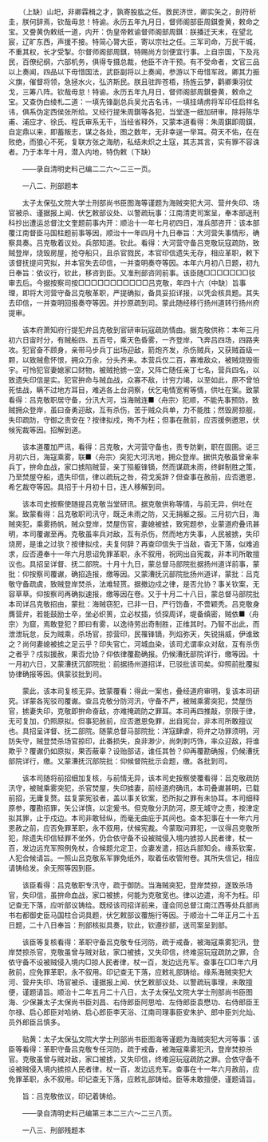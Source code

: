 <!-- { "loadSidebar": true } -->
　　（上缺）山圯，非卿霖楫之才，孰寄股肱之任。救民济世，卿实矢之，剖符析圭，朕何辞焉，钦哉毋怠！特谕。永历五年九月日，督师阁部臣周錤誊黄，敕命之宝。又誊黄伪敕纸一道，内开：伪皇帝敕谕督师阁部周錤：朕播迁天末，在望北宸，辽旷东西，声援不接。特简心膂大臣，寄以宗社之任。三军司命，万民干城，不重其权，长才受掣。尔督师阁部周錤，特赐尚方剑便宜行事。上自宗国，下及兆民，百僚纪纲，六部机务，俱得专摄总裁，他臣不许干预。有不受命者，文官三品以上奏闻，四品以下毋惜国法，武臣副将以上奏闻，参游以下毋惜军政。卿其力振义旗，催督将领，急拯水火，弘济斯民。朕且驻跸苍梧，扬旌云梦，鹳卿秉羽仗戈，三筹八阵。钦哉毋怠！特谕。永历五年九月日，督师阁部周錤誊黄，敕命之宝。又查伪白绫札二道：一填先锋副总兵吴允吉名讳，一填挂靖虏将军印任启祥名讳，俱系伪定西侯张所给。又经行提朱周錤等各犯，当堂逐一细加研审。除将陈华甫、浦应才、徐氏、程氏审系无干，当经省释外，又蒙本道看得：朱周錤即周錤，自定鼎以来，即蓄叛志，谋之各处，图之数年，无非幸逞一举耳。荷天不佑，在在败绝，而狼心不死，复联方张之海舫，私结未炽之土寇，其志其言，实有罪不容诛者。乃于本年十月，潜入内地，特伪敕（下缺）

　　——录自清明史料己编二二六～二三一页。

　　一八二、刑部题本

　　太子太保弘文院大学士刑部尚书臣图海等谨题为海贼突犯大河、营弁失印、场官被杀、谨据报上闻、伏乞敕部议处、以警疏玩事：江南清吏司案呈，奉本部送刑科抄出遭运总督沈文奎题前事内开：顺治十一年七月初四日，准兵部咨开：该本部覆江南督臣马国柱题前事等因，顺治十一年四月十九日奉旨：大河营失事情形，确察具奏。吕克敬着议处。兵部知道。钦此。看得：大河营守备吕克敬玩寇疏防，致贼登岸，烧毁房屋，抢夺船只，且杀官戮民，本官印信遗失无存，相应革职，敕下该督抚提问究拟，并本官失去印信，一并查明奏夺等因。本年六月初八日题，初九日奉旨：依议行，钦此，移咨到臣。又准刑部咨同前事。该臣随□□□□□□□驳审去后。今据按察司按□□□□□□□□□□□吕克敬，年四十六（中缺）旨事理，即将大河营守备吕克敬革职，严提确拟，备具妥招详报，以凭会核具题。其失去印信，一并查明回报奏夺等因。并抄原疏到司。蒙此随经移行扬州道转行扬州府提审。

　　该本府萧知府行提犯弁吕克敬到官研审玩寇疏防情由。据克敬供称：本年三月初六日宙时分，有贼船四、五百号，乘天色昏雾，一齐登岸，飞奔吕四场，四路夹攻。犯官奋不顾身，亲带马步兵丁出场迎敌，箭炮齐发，杀伤贼兵，又获贼首级一颗，以致贼愈怀恨，拥众万余，分头齐来。本营兵仅二百，寡难敌众，被贼烧毁衙宇。可怜犯官妻媳家口财物，被贼抢掳一空，又阵亡随任亲丁七名，营兵四名，以致遗失印信是实。犯官拚命与贼血战，众寡不敌，计穷力竭，以至如此，原不曾怕死怯战，瞒不过地方耳目，难逃各上台洞察，伏乞电情宽宥等情，供吐在案。致蒙看得：吕克敬职居守备，分汛大河，当海贼连■〈舟宗〉犯顺，不能先事预防，致贼拥众登岸，虽曰奋勇迎敌，互有杀伤，苦于贼众兵单，力不能胜；然毁房掠舰，失印疏防，守御之责安在？按律拟戍，殉不为枉；但事在赦前，应否援例邀恩，伏候宪裁等因。招解到道。

　　该本道覆加严讯，看得：吕克敬，大河营守备也，责专防剿，职在固圉。讵三月初六日，海寇乘雾，联■〈舟宗〉突犯大河汛地，拥众登岸。据供克敬虽曾亲率兵丁，拚命血战，家口掳陷贼营，亲丁殒躯锋镝，然而谋疏未雨，终鲜制胜之策，乃至焚屋夺船，遗失印信，律以疏玩之咎，荷戈奚辞？但查事在赦前，应否邀恩，希乞裁夺等因。具招于十月初十日，连人移解到司。

　　该本司史按察使随提吕克敬当堂研讯。据克敬供称等情，与前无异，供吐在案。致蒙看得：吕克敬职司汛守，既乏未雨之防，又无捐躯之报。三月初六日，海贼突犯，乘雾扬帆，贼众登岸，焚屋伤官，妻媳被掳，致宪题参，业蒙道府叠讯甚明，本司覆谳至再。克敬虽率兵对敌，互有杀伤，然而地方失事，人民被掳，失印烧房，是谁之过欤？按律拟戍，夫复何辞？再查印信失于当敌，杳无下落，似难追求，应否遵奉十一年六月恩诏免罪革职，永不叙用，祝网出自宪裁，非本司所敢擅议也。具招呈详督、抚二部院。十月十九日，蒙总督马部院批据扬州道详前事，蒙批：仰按察司覆谳，确招造报，缴等因。又蒙漕抚沉部院批扬州道详，蒙批：吕克敬守备疏虞，致贼登岸焚杀，法难轻贳。据撤边戍之律，是否允协？事关钦案，无容草草。仰按察司再确拟速报，缴等因在卷。又于十月二十八日，蒙总督马部院批本司详吕克敬招由，蒙批：海贼窃犯，已非一日，严行饬备，不啻颖秃。吕克敬身膺营弁，若能鼓励士卒，坐必织篑，立必杖插，侦探周详，堤备缜密，贼依■〈舟宗〉为窟，焉敢登犯？即曰有雾，以逸待劳出奇制胜，正维其时。乃智不出此，而泄泄玩怠，反为贼乘，杀场官，掠营印，民罹锋镝，列焰弥天，失锐捐威，伊谁致之？尚何妻媳被掳之足云乎？印失官亡，河城血染，该司尤谓率众对敌，互有杀伤之者乎？戍拟援赦，果否允协？仰依律覆勘确报。仍候漕抚部院详行，缴等因。十一月初六日，又蒙漕抚沉部院批：前据扬州道招详，已驳批该司矣。仰照前批覆拟协律确报等因。俱蒙驳批到司。

　　蒙此，该本司复核无异。致蒙覆看：得此一案也，叠经道府审明，复该本司研究。详蒙各宪驳司覆谳。查吕克敬分防河汛，守备不严，被贼乘雾突犯，焚屋伤官，掳妻失印，克敬即拚命奋敌，亦难掩疏防之罪耳。本司再四推敲，奈限于律，无可复加，仍照原拟。但事犯赦前，应否邀恩免罪，出自宪台，非本司所敢擅议也。具招呈详督、抚二部院。随蒙总督马部院批：洋寇肆虐，将弁之功罪须明，河防失守，贼登焚杀场官掠印，此番损失，良非渺少，尚刺刺巧饰，率众迎敌，将谁欺乎？覆谳仍如原拟，果否蔽辜？设贻部诘，谁任其咎？仰再覆勘确报，仍候漕抚部院详行，缴。又蒙漕抚沉部院批：仰候督院批示会题，缴。各批到司。

　　该本司随将前招细加复核，与前情无异，该本司史按察使覆看得：吕克敬疏防汛守，被贼乘雾突犯，杀官焚屋，失印掳妻，前经道府确讯，本司叠谳甚明，已载前招，无庸复赘。兹复蒙宪驳者，盖以事关钦案，恐所拟之罪有未协耳。本司细释原参，覆勘招罪，矢公详慎，以定爰书。但克敬分汛防河，原无城守之责，按津定拟其罪，止于戍边。本司非敢轻纵，而毫无曲庇于其间也。查本犯事在十一年六月恩赦之前，应否免罪革职，永不叙用，伏候宪裁。今蒙取问罪犯，一议得吕克敬所犯，除遗失印信轻罪不坐外，仍合依守备不设被贼侵入境内掳掠人民者律，杖一百，发边远充军照例免杖，合候题允定卫，佥妻发遣，招达兵部知会。缘系钦案，人犯合候请旨。一照山吕克敬系军罪免纸外，取着伍收管附卷。其所失信记，相应请铸给发。余无照等因到臣。

　　该臣看得：吕克敬职专汛守，疏于御防。当海贼突犯，登岸焚掠，遂致杀场官，失印信，虽拚命血战，家口被掳，何能为克敬宽也。律以边遣，洵不为枉。印记查无下落，应听部议铸给。既经该司招详前来，谨会同总督江南江西等处兵部尚书右都御史臣马国柱合词具题，伏乞敕部议覆施行等因。于顺治十二年正月二十五日题，二十八日奉旨：刑部核拟具奏，钦此，钦遵抄部，送司案呈到部。

　　该臣等复核看得：革职守备吕克敬专任河防，疏于戒备，被海寇乘雾犯汛，登岸焚掠杀官，克敬虽曾与贼对敌，家口被掳，又失印信，终难逭玩寇疏防之罪，合依守备不设被贼侵入境内□掠人民者律，杖一百，发边远充军。查事在□□年六月赦前，应免罪革职，永不叙用。印记查无下落，应敕礼部铸给。缘系海贼突犯大河、营弁失印、场官被杀、谨据报上闻、伏乞敕部议处、以警疏玩事理，未敢擅便，谨题请旨。顺治十二年五月二十八日，太子太保弘文院大学士刑部尚书臣图海、少保兼太子太保尚书臣刘昌、右侍郎臣阿思哈、左侍郎臣袁懋功、右侍郎臣王尔禄、启心郎臣对哈纳、启心郎臣李天浴、江南司理事臣安朱护、郎中臣刘允灿、员外郎臣吕慎多。

　　贴黄：太子太保弘文院大学士刑部尚书臣图海等谨题为海贼突犯大河等事：该臣等看得：革职守备吕克敬专任河防，疏于戒备，被海寇乘雾犯汛，登岸焚掠杀官。克敬虽曾与贼对敌，家口被掳，又失印信，终难逭玩寇疏防之罪。合依守备不设被贼侵入境内掳掠人民者律，杖一百，发边远充军。查事在十一年六月赦前，应免罪革职，永不叙用。印记查无下落，应敕礼部铸给。臣等未敢擅便，谨题请旨。

　　旨：吕克敬依议，印记着铸给。

　　——录自清明史料己编第三本二三六～二三八页。

　　一八三、刑部残题本

